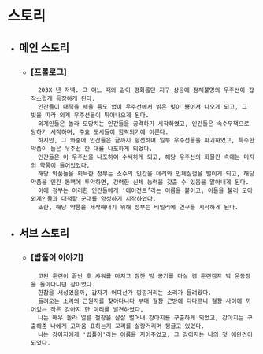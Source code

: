 # 스토리

* ## 메인 스토리
    - ### [프롤로그]
            203X 년 저녁. 그 여느 때와 같이 평화롭던 지구 상공에 정체불명의 우주선이 갑작스럽게 등장하게 된다.
            인간들이 대책을 세울 틈도 없이 우주선에서 밝은 빛이 뿜어져 나오게 되고, 그 빛을 따라 외계 우주선들이 튀어나오게 된다.
            외계인들은 놀라 도망치는 인간들을 공격하기 시작하였고, 인간들은 속수무책으로 당하기 시작하며, 주요 도시들이 함락되기에 이른다.
            하지만, 그 와중에 인간들은 끝까지 항전하며 일부 우주선들을 파괴하였고, 특수한 약품이 들은 우주선 한 대를 나포하게 되었다.
            인간들은 이 우주선을 나포하여 수색하게 되고, 해당 우주선의 화물칸 속에는 미지의 약품이 들어있었다.
            해당 약품들을 획득한 정부는 소수의 인간을 데려와 인체실험을 벌이게 되고, 해당 약품을 인간 동맥에 투약하면, 강력한 신체 능력을 갖출 수 있음을 알아내게 된다.
            이에 정부는 이러한 인간들에게 ‘에이전트’라는 이름을 붙이고, 이들을 불러 모아 외계인들과 대적할 군대를 양성하기 시작하였다.
            또한, 해당 약품을 제작해내기 위해 정부는 비밀리에 연구를 시작하게 된다.

* ## 서브 스토리
    - ### [밥풀이 이야기]
            고된 훈련이 끝난 후 샤워를 마치고 잠깐 밤 공기를 마실 겸 훈련캠프 밖 운동장을 돌아다니던 참이었다.
            한참을 서성였을까, 갑자기 어디선가 낑낑거리는 소리가 들려왔다.
            들려오는 소리의 근원지를 찾아다니다 부대 철창 근방에 다다르니 철창 사이에 끼어있는 작은 강아지 한 마리를 발견하였다.
            나는 매우 놀라 얼른 철창을 살살 벌어내 강아지를 구출하게 되었고, 강아지는 구출해준 나에게 고마움 표하는지 꼬리를 살랑거리며 뒹굴고 있었다.
            나는 강아지에게 '밥풀이'라는 이름을 지어주었고, 그 강아지는 나의 첫 애완견이 되었다.

